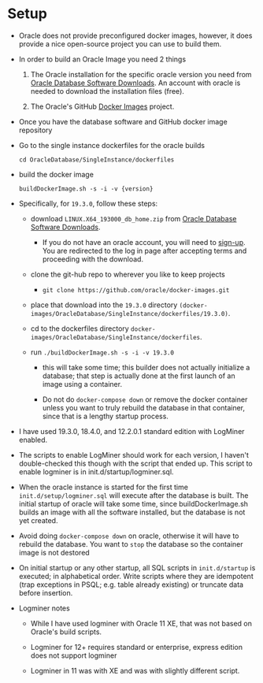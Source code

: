 # Setup

* Oracle does not provide preconfigured docker images, however, it does provide a nice open-source project you can use to build them.

* In order to build an Oracle Image you need 2 things

  1. The Oracle installation for the specific oracle version you need from [Oracle Database Software Downloads](https://www.oracle.com/database/technologies/oracle-database-software-downloads.html).
An account with oracle is needed to download the installation files (free).

  2. The Oracle's GitHub [Docker Images](https://github.com/oracle/docker-images.git) project.

* Once you have the database software and GitHub docker image repository
 
* Go to the single instance dockerfiles for the oracle builds

  ```
  cd OracleDatabase/SingleInstance/dockerfiles
  ```
      
* build the docker image

  ```
  buildDockerImage.sh -s -i -v {version}
  ```  

* Specifically, for `19.3.0`, follow these steps:

  * download `LINUX.X64_193000_db_home.zip` from [Oracle Database Software Downloads](https://www.oracle.com/database/technologies/oracle-database-software-downloads.html). 

    * If you do not have an oracle account, you will need to [sign-up](https://profile.oracle.com/myprofile/account/create-account.jspx). You are redirected to the log in page after accepting terms and proceeding with the download.

  * clone the git-hub repo to wherever you like to keep projects

    * `git clone https://github.com/oracle/docker-images.git`
        
  * place that download into the `19.3.0` directory `(docker-images/OracleDatabase/SingleInstance/dockerfiles/19.3.0)`.
    
  * cd to the dockerfiles directory `docker-images/OracleDatabase/SingleInstance/dockerfiles`.
    
  * run `./buildDockerImage.sh -s -i -v 19.3.0`
    
    * this will take some time; this builder does not actually initialize a database; that step is actually done at the first launch of an image using a container.
    
    * Do not do `docker-compose down` or remove the docker container unless you want to truly rebuild the database in that container, since that is a lengthy startup process.
    
* I have used 19.3.0, 18.4.0, and 12.2.0.1 standard edition with LogMiner enabled.

* The scripts to enable LogMiner should work for each version, I haven't double-checked this though with the script that ended up.
This script to enable logminer is in init.d/startup/logminer.sql.

* When the oracle instance is started for the first time `init.d/setup/logminer.sql` will execute after the database is built.
The initial startup of oracle will take some time, since buildDockerImage.sh builds an image with all the software installed, but the database is not yet created.

* Avoid doing `docker-compose down` on oracle, otherwise it will have to rebuild the database.  You want to `stop` the database so the container image
is not destored

* On initial startup or any other startup, all SQL scripts in `init.d/startup` is executed; in alphabetical order.  Write scripts
where they are idempotent (trap exceptions in PSQL; e.g. table already existing) or truncate data before insertion.

* Logminer notes

  * While I have used logminer with Oracle 11 XE, that was not based on Oracle's build scripts.

  * Logminer for 12+ requires standard or enterprise, express edition does not support logminer

  * Logminer in 11 was with XE and was with slightly different script.
